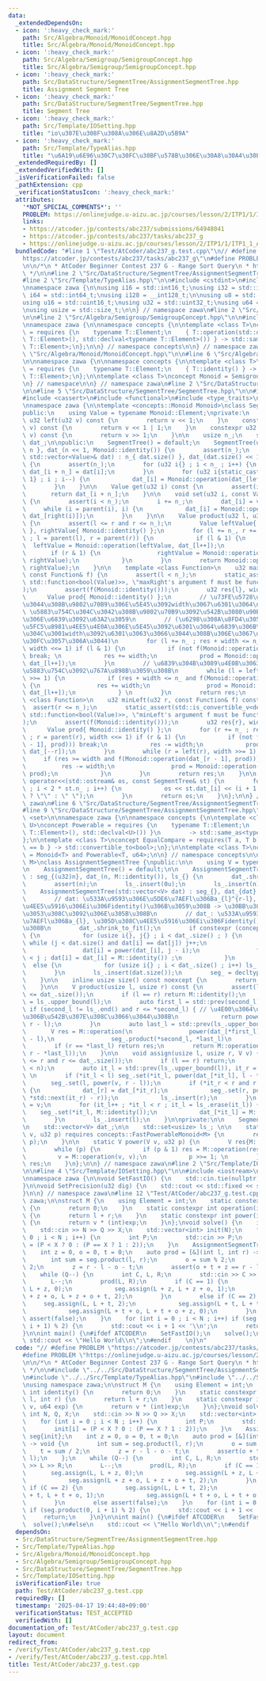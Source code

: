 ```yaml
---
data:
  _extendedDependsOn:
  - icon: ':heavy_check_mark:'
    path: Src/Algebra/Monoid/MonoidConcept.hpp
    title: Src/Algebra/Monoid/MonoidConcept.hpp
  - icon: ':heavy_check_mark:'
    path: Src/Algebra/Semigroup/SemigroupConcept.hpp
    title: Src/Algebra/Semigroup/SemigroupConcept.hpp
  - icon: ':heavy_check_mark:'
    path: Src/DataStructure/SegmentTree/AssignmentSegmentTree.hpp
    title: Assignment Segment Tree
  - icon: ':heavy_check_mark:'
    path: Src/DataStructure/SegmentTree/SegmentTree.hpp
    title: Segment Tree
  - icon: ':heavy_check_mark:'
    path: Src/Template/IOSetting.hpp
    title: "io\u307E\u308F\u308A\u306E\u8A2D\u5B9A"
  - icon: ':heavy_check_mark:'
    path: Src/Template/TypeAlias.hpp
    title: "\u6A19\u6E96\u30C7\u30FC\u30BF\u578B\u306E\u30A8\u30A4\u30EA\u30A2\u30B9"
  _extendedRequiredBy: []
  _extendedVerifiedWith: []
  _isVerificationFailed: false
  _pathExtension: cpp
  _verificationStatusIcon: ':heavy_check_mark:'
  attributes:
    '*NOT_SPECIAL_COMMENTS*': ''
    PROBLEM: https://onlinejudge.u-aizu.ac.jp/courses/lesson/2/ITP1/1/ITP1_1_A
    links:
    - https://atcoder.jp/contests/abc237/submissions/64948041
    - https://atcoder.jp/contests/abc237/tasks/abc237_g
    - https://onlinejudge.u-aizu.ac.jp/courses/lesson/2/ITP1/1/ITP1_1_A
  bundledCode: "#line 1 \"Test/AtCoder/abc237_g.test.cpp\"\n// #define PROBLEM \"\
    https://atcoder.jp/contests/abc237/tasks/abc237_g\"\n#define PROBLEM \"https://onlinejudge.u-aizu.ac.jp/courses/lesson/2/ITP1/1/ITP1_1_A\"\
    \n\n/*\n * AtCoder Beginner Contest 237 G - Range Sort Query\n * https://atcoder.jp/contests/abc237/submissions/64948041\n\
    \ */\n\n#line 2 \"Src/DataStructure/SegmentTree/AssignmentSegmentTree.hpp\"\n\n\
    #line 2 \"Src/Template/TypeAlias.hpp\"\n\n#include <cstdint>\n#include <cstddef>\n\
    \nnamespace zawa {\n\nusing i16 = std::int16_t;\nusing i32 = std::int32_t;\nusing\
    \ i64 = std::int64_t;\nusing i128 = __int128_t;\n\nusing u8 = std::uint8_t;\n\
    using u16 = std::uint16_t;\nusing u32 = std::uint32_t;\nusing u64 = std::uint64_t;\n\
    \nusing usize = std::size_t;\n\n} // namespace zawa\n#line 2 \"Src/Algebra/Monoid/MonoidConcept.hpp\"\
    \n\n#line 2 \"Src/Algebra/Semigroup/SemigroupConcept.hpp\"\n\n#include <concepts>\n\
    \nnamespace zawa {\n\nnamespace concepts {\n\ntemplate <class T>\nconcept Semigroup\
    \ = requires {\n    typename T::Element;\n    { T::operation(std::declval<typename\
    \ T::Element>(), std::declval<typename T::Element>()) } -> std::same_as<typename\
    \ T::Element>;\n};\n\n} // namespace concepts\n\n} // namespace zawa\n#line 4\
    \ \"Src/Algebra/Monoid/MonoidConcept.hpp\"\n\n#line 6 \"Src/Algebra/Monoid/MonoidConcept.hpp\"\
    \n\nnamespace zawa {\n\nnamespace concepts {\n\ntemplate <class T>\nconcept Identitiable\
    \ = requires {\n    typename T::Element;\n    { T::identity() } -> std::same_as<typename\
    \ T::Element>;\n};\n\ntemplate <class T>\nconcept Monoid = Semigroup<T> and Identitiable<T>;\n\
    \n} // namespace\n\n} // namespace zawa\n#line 2 \"Src/DataStructure/SegmentTree/SegmentTree.hpp\"\
    \n\n#line 5 \"Src/DataStructure/SegmentTree/SegmentTree.hpp\"\n\n#include <vector>\n\
    #include <cassert>\n#include <functional>\n#include <type_traits>\n#include <ostream>\n\
    \nnamespace zawa {\n\ntemplate <concepts::Monoid Monoid>\nclass SegmentTree {\n\
    public:\n    using Value = typename Monoid::Element;\nprivate:\n    constexpr\
    \ u32 left(u32 v) const {\n        return v << 1;\n    }\n    constexpr u32 right(u32\
    \ v) const {\n        return v << 1 | 1;\n    }\n    constexpr u32 parent(u32\
    \ v) const {\n        return v >> 1;\n    }\n\n    usize n_;\n    std::vector<Value>\
    \ dat_;\n\npublic:\n    SegmentTree() = default;\n    SegmentTree(u32 n) : n_{\
    \ n }, dat_(n << 1, Monoid::identity()) {\n        assert(n_);\n    }\n    SegmentTree(const\
    \ std::vector<Value>& dat) : n_{ dat.size() }, dat_(dat.size() << 1, Monoid::identity())\
    \ {\n        assert(n_);\n        for (u32 i{} ; i < n_ ; i++) {\n           \
    \ dat_[i + n_] = dat[i];\n        }\n        for (u32 i{static_cast<u32>(n_) -\
    \ 1} ; i ; i--) {\n            dat_[i] = Monoid::operation(dat_[left(i)], dat_[right(i)]);\n\
    \        }\n    }\n\n    Value get(u32 i) const {\n        assert(i < n_);\n \
    \       return dat_[i + n_];\n    }\n\n    void set(u32 i, const Value& value)\
    \ {\n        assert(i < n_);\n        i += n_;\n        dat_[i] = value;\n   \
    \     while (i = parent(i), i) {\n            dat_[i] = Monoid::operation(dat_[left(i)],\
    \ dat_[right(i)]);\n        }\n    }\n\n    Value product(u32 l, u32 r) const\
    \ {\n        assert(l <= r and r <= n_);\n        Value leftValue{ Monoid::identity()\
    \ }, rightValue{ Monoid::identity() };\n        for (l += n_, r += n_ ; l < r\
    \ ; l = parent(l), r = parent(r)) {\n            if (l & 1) {\n              \
    \  leftValue = Monoid::operation(leftValue, dat_[l++]);\n            }\n     \
    \       if (r & 1) {\n                rightValue = Monoid::operation(dat_[--r],\
    \ rightValue);\n            }\n        }\n        return Monoid::operation(leftValue,\
    \ rightValue);\n    }\n\n    template <class Function>\n    u32 maxRight(u32 l,\
    \ const Function& f) {\n        assert(l < n_);\n        static_assert(std::is_convertible_v<decltype(f),\
    \ std::function<bool(Value)>>, \"maxRight's argument f must be function bool(T)\"\
    );\n        assert(f(Monoid::identity()));\n        u32 res{l}, width{1};\n  \
    \      Value prod{ Monoid::identity() };\n        // \u73FE\u5728\u306E\u898B\u3066\
    \u3044\u308B\u9802\u70B9\u306E\u5E45\u3092width\u3067\u6301\u3064\n        //\
    \ \u5883\u754C\u304C\u3042\u308B\u9802\u70B9\u3092\u542B\u3080\u90E8\u5206\u6728\
    \u306E\u6839\u3092\u63A2\u3059\n        // (\u6298\u308A\u8FD4\u3059\u6642\u306F\
    \u5FC5\u8981\u4EE5\u4E0A\u306E\u5E45\u3092\u6301\u3064\u6839\u306B\u306A\u308B\
    \u304C\u3001width\u3092\u6301\u3063\u3066\u3044\u308B\u306E\u3067\u30AA\u30FC\u30D0\
    \u30FC\u3057\u306A\u3044)\n        for (l += n_ ; res + width <= n_ ; l = parent(l),\
    \ width <<= 1) if (l & 1) {\n            if (not f(Monoid::operation(prod, dat_[l])))\
    \ break; \n            res += width;\n            prod = Monoid::operation(prod,\
    \ dat_[l++]);\n        }\n        // \u6839\u304B\u3089\u4E0B\u3063\u3066\u3001\
    \u5883\u754C\u3092\u767A\u898B\u3059\u308B\n        while (l = left(l), width\
    \ >>= 1) {\n            if (res + width <= n_ and f(Monoid::operation(prod, dat_[l])))\
    \ {\n                res += width;\n                prod = Monoid::operation(prod,\
    \ dat_[l++]);\n            } \n        }\n        return res;\n    }\n\n    template\
    \ <class Function>\n    u32 minLeft(u32 r, const Function& f) const {\n      \
    \  assert(r <= n_);\n        static_assert(std::is_convertible_v<decltype(f),\
    \ std::function<bool(Value)>>, \"minLeft's argument f must be function bool(T)\"\
    );\n        assert(f(Monoid::identity()));\n        u32 res{r}, width{1};\n  \
    \      Value prod{ Monoid::identity() };\n        for (r += n_ ; res >= width\
    \ ; r = parent(r), width <<= 1) if (r & 1) {\n            if (not f(Monoid::operation(dat_[r\
    \ - 1], prod))) break;\n            res -= width;\n            prod = Monoid::operation(prod,\
    \ dat_[--r]);\n        }\n        while (r = left(r), width >>= 1) {\n       \
    \     if (res >= width and f(Monoid::operation(dat_[r - 1], prod))) {\n      \
    \          res -= width;\n                prod = Monoid::operation(dat_[--r],\
    \ prod);\n            }\n        }\n        return res;\n    }\n\n    friend std::ostream&\
    \ operator<<(std::ostream& os, const SegmentTree& st) {\n        for (u32 i{1}\
    \ ; i < 2 * st.n_ ; i++) {\n            os << st.dat_[i] << (i + 1 == 2 * st.n_\
    \ ? \"\" : \" \");\n        }\n        return os;\n    }\n};\n\n} // namespace\
    \ zawa\n#line 6 \"Src/DataStructure/SegmentTree/AssignmentSegmentTree.hpp\"\n\n\
    #line 9 \"Src/DataStructure/SegmentTree/AssignmentSegmentTree.hpp\"\n#include\
    \ <set>\n\nnamespace zawa {\n\nnamespace concepts {\n\ntemplate <class T, class\
    \ U>\nconcept Powerable = requires {\n    typename T::Element;\n    { T::power(std::declval<typename\
    \ T::Element>(), std::declval<U>()) }\n        -> std::same_as<typename T::Element>;\n\
    };\n\ntemplate <class T>\nconcept EqualCompare = requires(T a, T b) {\n    { a\
    \ == b } -> std::convertible_to<bool>;\n};\n\ntemplate <class T>\nconcept FastPowerableMonoid\
    \ = Monoid<T> and Powerable<T, u64>;\n\n} // namespace concepts\n\ntemplate <concepts::Monoid\
    \ M>\nclass AssignmentSegmentTree {\npublic:\n\n    using V = typename M::Element;\n\
    \n    AssignmentSegmentTree() = default;\n\n    AssignmentSegmentTree(usize n)\
    \ : seg_{(u32)n}, dat_(n, M::identity()), ls_{} {\n        dat_.shrink_to_fit();\n\
    \        assert(n);\n        ls_.insert(0u);\n        ls_.insert(n);\n    }\n\n\
    \    AssignmentSegmentTree(std::vector<V> dat) : seg_{}, dat_{dat}, ls_{} {\n\
    \        // dat: \u533A\u9593\u306E\u5DE6\u7AEFl\u306Ba_{l}^{r-l}, \u305D\u308C\
    \u4EE5\u5916\u306Ei\u306Fidentity()\u306B\u3059\u308B -> \u30BB\u30B0\u6728\u306B\
    \u3053\u308C\u3092\u306E\u305B\u308B\n        // dat_: \u533A\u9593\u306E\u5DE6\
    \u7AEFl\u306Ba_{l}, \u305D\u308C\u4EE5\u5916\u306Ei\u306Fidentity()\u306B\u3059\
    \u308B\n        dat_.shrink_to_fit();\n        if constexpr (concepts::EqualCompare<V>)\
    \ {\n            for (usize i{}, j{} ; i < dat_.size() ; ) {\n               \
    \ while (j < dat.size() and dat[i] == dat[j]) j++;\n                ls_.insert(i);\n\
    \                dat[i] = power(dat_[i], j - i);\n                for ( ; ++i\
    \ < j ; dat[i] = dat_[i] = M::identity()) ;\n            }\n        }\n      \
    \  else {\n            for (usize i{} ; i < dat_.size() ; i++) ls_.insert(i);\n\
    \        }\n        ls_.insert(dat.size());\n        seg_ = decltype(seg_){dat};\n\
    \    }\n\n    inline usize size() const noexcept {\n        return dat_.size();\n\
    \    }\n\n    V product(usize l, usize r) const {\n        assert(l <= r and r\
    \ <= dat_.size());\n        if (l == r) return M::identity();\n        auto second_l\
    \ = ls_.upper_bound(l);\n        auto first_l = std::prev(second_l);\n       \
    \ if (second_l != ls_.end() and r <= *second_l) { // \u4E00\u3064\u306E\u533A\u9593\
    \u306B\u542B\u307E\u308C\u3066\u3044\u308B\n            return power(dat_[*first_l],\
    \ r - l);\n        }\n        auto last_l = std::prev(ls_.upper_bound(r));\n \
    \       V res = M::operation(\n                power(dat_[*first_l], *second_l\
    \ - l),\n                seg_.product(*second_l, *last_l)\n                );\n\
    \        if (r == *last_l) return res;\n        return M::operation(res, power(dat_[*last_l],\
    \ r - *last_l));\n    }\n\n    void assign(usize l, usize r, V v) {\n        assert(l\
    \ <= r and r <= dat_.size());\n        if (l == r) return;\n        // assert(*it_l\
    \ < n);\n        auto it_l = std::prev(ls_.upper_bound(l)), it_r = std::prev(ls_.upper_bound(r));\
    \ \n        if (*it_l < l) seg_.set(*it_l, power(dat_[*it_l], l - *it_l));\n \
    \       seg_.set(l, power(v, r - l));\n        if (*it_r < r and r < dat_.size())\
    \ {\n            dat_[r] = dat_[*it_r];\n            seg_.set(r, power(dat_[r],\
    \ *std::next(it_r) - r));\n            ls_.insert(r);\n        }\n        dat_[l]\
    \ = v;\n        for (it_l++ ; *it_l < r ; it_l = ls_.erase(it_l)) {\n        \
    \    seg_.set(*it_l, M::identity());\n            dat_[*it_l] = M::identity();\n\
    \        }\n        ls_.insert(l);\n    }\n\nprivate:\n\n    SegmentTree<M> seg_;\n\
    \n    std::vector<V> dat_;\n\n    std::set<usize> ls_; \n\n    static V power(V\
    \ v, u32 p) requires concepts::FastPowerableMonoid<M> {\n        return M::power(v,\
    \ p);\n    }\n\n    static V power(V v, u32 p) {\n        V res{M::identity()};\n\
    \        while (p) {\n            if (p & 1) res = M::operation(res, v);\n   \
    \         v = M::operation(v, v);\n            p >>= 1; \n        }\n        return\
    \ res;\n    }\n};\n\n} // namespace zawa\n#line 2 \"Src/Template/IOSetting.hpp\"\
    \n\n#line 4 \"Src/Template/IOSetting.hpp\"\n\n#include <iostream>\n#include <iomanip>\n\
    \nnamespace zawa {\n\nvoid SetFastIO() {\n    std::cin.tie(nullptr)->sync_with_stdio(false);\n\
    }\n\nvoid SetPrecision(u32 dig) {\n    std::cout << std::fixed << std::setprecision(dig);\n\
    }\n\n} // namespace zawa\n#line 12 \"Test/AtCoder/abc237_g.test.cpp\"\nusing namespace\
    \ zawa;\n\nstruct M {\n    using Element = int;\n    static constexpr int identity()\
    \ {\n        return 0;\n    }\n    static constexpr int operation(int l, int r)\
    \ {\n        return l + r;\n    }\n    static constexpr int power(int v, u64 exp)\
    \ {\n        return v * (int)exp;\n    }\n};\nvoid solve() {\n    int N, Q, X;\n\
    \    std::cin >> N >> Q >> X;\n    std::vector<int> init(N);\n    for (int i =\
    \ 0 ; i < N ; i++) {\n        int P;\n        std::cin >> P;\n        init[i]\
    \ = (P < X ? 0 : (P == X ? 1 : 2));\n    }\n    AssignmentSegmentTree<M> seg{init};\n\
    \    int z = 0, o = 0, t = 0;\n    auto prod = [&](int l, int r) -> void {\n \
    \       int sum = seg.product(l, r);\n        o = sum % 2;\n        t = sum /\
    \ 2;\n        z = r - l - o - t;\n        assert(o + t + z == r - l);\n    };\n\
    \    while (Q--) {\n        int C, L, R;\n        std::cin >> C >> L >> R;\n \
    \       L--;\n        prod(L, R);\n        if (C == 1) {\n            seg.assign(L,\
    \ L + z, 0);\n            seg.assign(L + z, L + z + o, 1);\n            seg.assign(L\
    \ + z + o, L + z + o + t, 2);\n        }\n        else if (C == 2) {\n       \
    \     seg.assign(L, L + t, 2);\n            seg.assign(L + t, L + t + o, 1);\n\
    \            seg.assign(L + t + o, L + t + o + z, 0);\n        }\n        else\
    \ assert(false);\n    }\n    for (int i = 0 ; i < N ; i++) if (seg.product(0,\
    \ i + 1) % 2) {\n        std::cout << i + 1 << '\\n';\n        return;\n    }\n\
    }\n\nint main() {\n#ifdef ATCODER\n    SetFastIO();\n    solve();\n#else\n   \
    \ std::cout << \"Hello World\\n\";\n#endif    \n}\n"
  code: "// #define PROBLEM \"https://atcoder.jp/contests/abc237/tasks/abc237_g\"\n\
    #define PROBLEM \"https://onlinejudge.u-aizu.ac.jp/courses/lesson/2/ITP1/1/ITP1_1_A\"\
    \n\n/*\n * AtCoder Beginner Contest 237 G - Range Sort Query\n * https://atcoder.jp/contests/abc237/submissions/64948041\n\
    \ */\n\n#include \"../../Src/DataStructure/SegmentTree/AssignmentSegmentTree.hpp\"\
    \n#include \"../../Src/Template/TypeAlias.hpp\"\n#include \"../../Src/Template/IOSetting.hpp\"\
    \nusing namespace zawa;\n\nstruct M {\n    using Element = int;\n    static constexpr\
    \ int identity() {\n        return 0;\n    }\n    static constexpr int operation(int\
    \ l, int r) {\n        return l + r;\n    }\n    static constexpr int power(int\
    \ v, u64 exp) {\n        return v * (int)exp;\n    }\n};\nvoid solve() {\n   \
    \ int N, Q, X;\n    std::cin >> N >> Q >> X;\n    std::vector<int> init(N);\n\
    \    for (int i = 0 ; i < N ; i++) {\n        int P;\n        std::cin >> P;\n\
    \        init[i] = (P < X ? 0 : (P == X ? 1 : 2));\n    }\n    AssignmentSegmentTree<M>\
    \ seg{init};\n    int z = 0, o = 0, t = 0;\n    auto prod = [&](int l, int r)\
    \ -> void {\n        int sum = seg.product(l, r);\n        o = sum % 2;\n    \
    \    t = sum / 2;\n        z = r - l - o - t;\n        assert(o + t + z == r -\
    \ l);\n    };\n    while (Q--) {\n        int C, L, R;\n        std::cin >> C\
    \ >> L >> R;\n        L--;\n        prod(L, R);\n        if (C == 1) {\n     \
    \       seg.assign(L, L + z, 0);\n            seg.assign(L + z, L + z + o, 1);\n\
    \            seg.assign(L + z + o, L + z + o + t, 2);\n        }\n        else\
    \ if (C == 2) {\n            seg.assign(L, L + t, 2);\n            seg.assign(L\
    \ + t, L + t + o, 1);\n            seg.assign(L + t + o, L + t + o + z, 0);\n\
    \        }\n        else assert(false);\n    }\n    for (int i = 0 ; i < N ; i++)\
    \ if (seg.product(0, i + 1) % 2) {\n        std::cout << i + 1 << '\\n';\n   \
    \     return;\n    }\n}\n\nint main() {\n#ifdef ATCODER\n    SetFastIO();\n  \
    \  solve();\n#else\n    std::cout << \"Hello World\\n\";\n#endif    \n}\n"
  dependsOn:
  - Src/DataStructure/SegmentTree/AssignmentSegmentTree.hpp
  - Src/Template/TypeAlias.hpp
  - Src/Algebra/Monoid/MonoidConcept.hpp
  - Src/Algebra/Semigroup/SemigroupConcept.hpp
  - Src/DataStructure/SegmentTree/SegmentTree.hpp
  - Src/Template/IOSetting.hpp
  isVerificationFile: true
  path: Test/AtCoder/abc237_g.test.cpp
  requiredBy: []
  timestamp: '2025-04-17 19:44:48+09:00'
  verificationStatus: TEST_ACCEPTED
  verifiedWith: []
documentation_of: Test/AtCoder/abc237_g.test.cpp
layout: document
redirect_from:
- /verify/Test/AtCoder/abc237_g.test.cpp
- /verify/Test/AtCoder/abc237_g.test.cpp.html
title: Test/AtCoder/abc237_g.test.cpp
---
```

